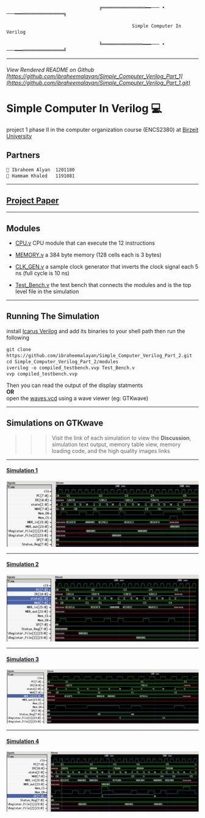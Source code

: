                                       ╔════════════════━━─── • ───━━━═══════════════╗

                                                  Simple Computer In Verilog

                                      ╚═══════════════━━━─── • ───━━━═══════════════╝

-----------


###### View Rendered README on Github [https://github.com/ibraheemalayan/Simple_Computer_Verilog_Part_1](https://github.com/ibraheemalayan/Simple_Computer_Verilog_Part_1.git)

# Simple Computer In Verilog 💻

project 1 phase II in the computer organization course (ENCS2380) at [Birzeit University](https://www.birzeit.edu/)

## Partners 

```
👷 Ibraheem Alyan  1201180
👷 Hammam Khaled   1191081
```

------------------------------

## [Project Paper](https://drive.google.com/file/d/1CynuBT3mAd_htxdpWnm3OeJVcPVh-bn9/view?usp=sharing)

------------------------------

## Modules

* [CPU.v](./modules/CPU.v)
CPU module that can execute the 12 instructions

* [MEMORY.v](./modules/MEM.v)
a 384 byte memory (128 cells each is 3 bytes)    

* [CLK_GEN.v](./modules/CLK_GEN.v)
a sample clock generator that inverts the clock signal each 5 ns (full cycle is 10 ns)    

* [Test_Bench.v](./modules/Test_Bench.v)
the test bench that connects the modules and is the top level file in the simulation        

------------------------------

## Running The Simulation

install [Icarus Verilog](https://github.com/steveicarus/iverilog) and add its binaries to your shell path then run the following

```
git clone https://github.com/ibraheemalayan/Simple_Computer_Verilog_Part_2.git
cd Simple_Computer_Verilog_Part_2/modules
iverilog -o compiled_testbench.vvp Test_Bench.v
vvp compiled_testbench.vvp
```

Then you can read the output of the display statments     
**OR**     
open the [waves.vcd](./modules/waves.vcd) using a wave viewer (eg: GTKwave)    

------------------------------

## Simulations on GTKwave

>>> Visit the link of each simulation to view the **Discussion**, simulation text output, memory table view, memory loading code, and the high quality images links

------------------------------

#### [Simulation 1](Simulation_1.md)
![waveform on GTKwave](./img/simulation_1_screenshot.png)

------------------------------

#### [Simulation 2](Simulation_2.md)
![waveform on GTKwave](./img/simulation_2_screenshot.png)

------------------------------

#### [Simulation 3](Simulation_3.md)
![waveform on GTKwave](./img/simulation_3_screenshot.png)

------------------------------

#### [Simulation 4](Simulation_4.md)
![waveform on GTKwave](./img/simulation_4_screenshot.png)

